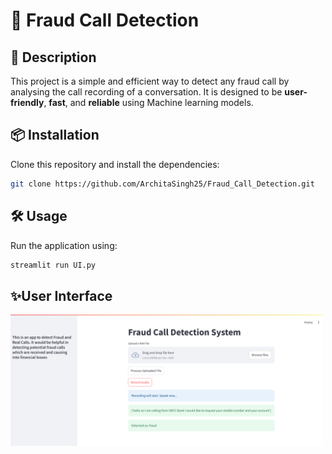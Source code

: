 # 🚀 Fraud Call Detection

## 📌 Description
This project is a simple and efficient way to detect any fraud call by analysing the call recording of a conversation. It is designed to be **user-friendly**, **fast**, and **reliable** using Machine learning models.

## 📦 Installation
Clone this repository and install the dependencies:

```bash
git clone https://github.com/ArchitaSingh25/Fraud_Call_Detection.git
```
## 🛠️ Usage

Run the application using:

```bash
streamlit run UI.py
```
## ✨User Interface
<img src="image.png" alt="Alt text" width="500"/>

